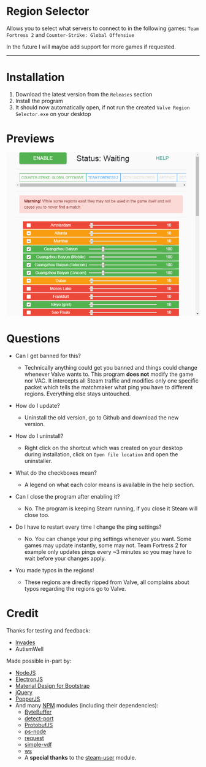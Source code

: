 # Region Selector

Allows you to select what servers to connect to in the following games: `Team Fortress 2` and `Counter-Strike: Global Offensive`

In the future I will maybe add support for more games if requested.

---

# Installation

1. Download the latest version from the `Releases` section
2. Install the program
3. It should now automatically open, if not run the created `Valve Region Selector.exe` on your desktop

# Previews

![Preview](./assets/preview.png)

# Questions

- Can I get banned for this?
  - Technically anything could get you banned and things could change whenever Valve wants to. This program **does not** modify the game nor VAC. It intercepts all Steam traffic and modifies only one specific packet which tells the matchmaker what ping you have to different regions. Everything else stays untouched.

- How do I update?
  - Uninstall the old version, go to Github and download the new version.

- How do I uninstall?
  - Right click on the shortcut which was created on your desktop during installation, click on `Open file location` and open the uninstaller.

- What do the checkboxes mean?
  - A legend on what each color means is available in the help section.

- Can I close the program after enabling it?
  - No. The program is keeping Steam running, if you close it Steam will close too.

- Do I have to restart every time I change the ping settings?
  - No. You can change your ping settings whenever you want. Some games may update instantly, some may not. Team Fortress 2 for example only updates pings every ~3 minutes so you may have to wait before your changes apply.

- You made typos in the regions!
  - These regions are directly ripped from Valve, all complains about typos regarding the regions go to Valve.

# Credit

Thanks for testing and feedback:
- [lnvades](https://github.com/lnvades)
- AutismWell

Made possible in-part by:
- [NodeJS](https://nodejs.org/)
- [ElectronJS](https://electronjs.org/)
- [Material Design for Bootstrap](https://fezvrasta.github.io/bootstrap-material-design/)
- [jQuery](https://jquery.com/)
- [PopperJS](https://popper.js.org/)
- And many [NPM](https://npmjs.com/) modules (including their dependencies):
  - [ByteBuffer](https://npmjs.com/package/bytebuffer)
  - [detect-port](https://npmjs.com/package/detect-port)
  - [ProtobufJS](https://npmjs.com/package/protobufjs)
  - [ps-node](https://npmjs.com/package/ps-node)
  - [request](https://npmjs.com/package/request)
  - [simple-vdf](https://npmjs.com/package/simple-vdf)
  - [ws](https://npmjs.com/package/ws)
  - A **special thanks** to the [steam-user](https://npmjs.com/package/steam-user) module.
